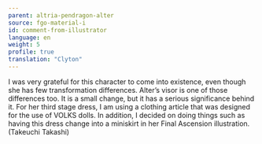 ```yaml
---
parent: altria-pendragon-alter
source: fgo-material-i
id: comment-from-illustrator
language: en
weight: 5
profile: true
translation: "Clyton"
---
```


I was very grateful for this character to come into existence, even though she has few transformation differences. Alter’s visor is one of those differences too. It is a small change, but it has a serious significance behind it. For her third stage dress, I am using a clothing article that was designed for the use of VOLKS dolls. In addition, I decided on doing things such as having this dress change into a miniskirt in her Final Ascension illustration. (Takeuchi Takashi)
